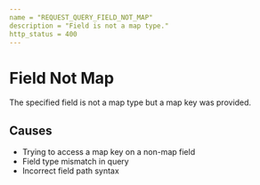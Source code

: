 ```yaml
---
name = "REQUEST_QUERY_FIELD_NOT_MAP"
description = "Field is not a map type."
http_status = 400
---
```


# Field Not Map

The specified field is not a map type but a map key was provided.

## Causes

- Trying to access a map key on a non-map field
- Field type mismatch in query
- Incorrect field path syntax